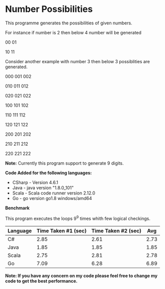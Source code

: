 # Number Possibilities

This programme generates the possibilities of given numbers.

For instance if number is 2 then below 4 number will be generated

00 01

10 11

Consider another example with number 3 then below 3 possiblities are generated.

000 001 002

010 011 012

020 021 022

100 101 102

110 111 112

120 121 122

200 201 202

210 211 212

220 221 222

**Note:** Currently this program support to generate 9 digits.

**Code Added for the following languages:**
* CSharp - Version 4.6.1
* Java - java version "1.8.0_101"
* Scala - Scala code runner version 2.12.0
* Go - go version go1.8 windows/amd64

**Benchmark**

This program executes the loops 9<sup>9</sup> times whith few logical checkings.

| Language  |Time Taken #1 (sec)  | Time Taken #2 (sec)   | Avg |
|-----------|---------------      |-----------------      |-----|
|C#         |   2.85           |     2.61        | 2.73|
|Java       |   1.85        |     1.85        | 1.85|
|Scala      |   2.75        |     2.81        | 2.78|
|Go         |   7.09        |     6.28        | 6.89|

**Note: If you have any concern on my code please feel free to change my code to get the best performance.**
